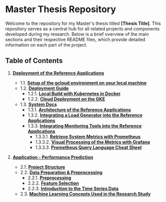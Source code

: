 # Master Thesis Repository

Welcome to the repository for my Master's thesis titled **[Thesis Title]**. This repository serves as a central hub for all related projects and components developed during my research. Below is a brief overview of the main sections and their respective README files, which provide detailed information on each part of the project.

## Table of Contents

1. **[Deployment of the Reference Applications](reference-applications/setup-documentation/custom-docs/)**
   - 1.1. **[Setup of the gcloud environment on your local machine](reference-applications/setup-documentation/custom-docs/cloud-console-shortcuts)**
   - 1.2. **[Deployment Guide](reference-applications/setup-documentation/custom-docs/deployment)**
     - 1.2.1. **[Local Build with Kubernetes in Docker](reference-applications/setup-documentation/custom-docs/deployment/local-build.md)**
     - 1.2.2. **[Cloud Deployment on the GKE](reference-applications/setup-documentation/custom-docs/deployment/cloud-deployment.md)**
   - 1.3. **[System Docs](reference-applications/setup-documentation/custom-docs/system/)**
     - 1.3.1. **[Architecture of the Reference Applications](reference-applications/setup-documentation/custom-docs/system/architecture/)**
     - 1.3.2. **[Integrating a Load Generator into the Reference Applications](reference-applications/setup-documentation/custom-docs/system/loadgenerator/)**
     - 1.3.3. **[Integrating Monitoring Tools into the Reference Applications](reference-applications/setup-documentation/custom-docs/system/monitoring/)**
       - 1.3.3.1. **[Retrieve System Metrics with Prometheus](reference-applications/setup-documentation/custom-docs/system/monitoring/prometheus/)**
       - 1.3.3.2. **[Visual Processing of the Metrics with Grafana](reference-applications/setup-documentation/custom-docs/system/monitoring/grafana/)**
       - 1.3.3.3. **[Prometheus Query Language Cheat Sheet](reference-applications/setup-documentation/custom-docs/system/monitoring/queries/)**

2. **[Application - Performance Prediction](#background)**
   - 2.1. **[Project Structure](performance-prediction/docs/structure/ProjectStructure.md)**
   - 2.2. **[Data Preparation & Preprocessing](performance-prediction/docs/data/)**
     - 2.2.1. **[Preprocessing](performance-prediction/docs/data/preprocess.md)**
     - 2.2.2. **[Feature Selection](performance-prediction/docs/data/feature_selection.md)**
     - 2.2.3. **[Introduction to the Time Series Data](performance-prediction/docs/data/timeseries-introducer.md)**
   - 2.3. **[Machine Learning Concepts Used in the Research Study](performance-prediction/docs/machine-learning/)**
